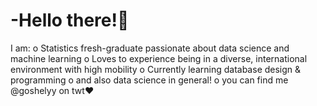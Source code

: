 # -Hello there!🐸
I am: o	Statistics fresh-graduate passionate about data science and machine learning 
      o	Loves to experience being in a diverse, international environment with high mobility
      o Currently learning database design & programming
      o and also data science in general!
      o you can find me @goshelyy on twt❤️

